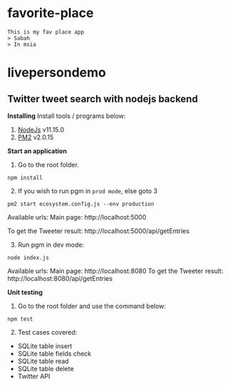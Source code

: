 # favorite-place

```
This is my fav place app
> Sabah
> In msia

```




# livepersondemo
##  Twitter tweet search with nodejs backend

**Installing**
Install tools / programs below:
1. [NodeJs](https://nodejs.org/en/download/) v11.15.0
2. [PM2](https://www.npmjs.com/package/pm2) v2.0.15

**Start an application**
1. Go to the root folder. 
```
npm install
```

2. If you wish to run pgm in `prod mode`, else goto 3
```
pm2 start ecosystem.config.js --env production
```

Available urls:
Main page: http://localhost:5000

To get the Tweeter result: http://localhost:5000/api/getEntries


3. Run pgm in dev mode:
```
node index.js
```

Available urls:
Main page: http://localhost:8080
To get the Tweeter result: http://localhost:8080/api/getEntries


**Unit testing**
1. Go to the root folder and use the command below:
```
npm test
```
2. Test cases covered:
- SQLite table insert
- SQLite table fields check
- SQLite table read
- SQLite table delete
- Twitter API
